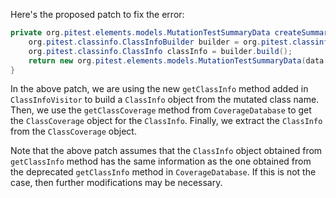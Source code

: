 Here's the proposed patch to fix the error:

```java
private org.pitest.elements.models.MutationTestSummaryData createSummaryData(final org.pitest.coverage.CoverageDatabase coverage, final org.pitest.mutationtest.ClassMutationResults data) {
    org.pitest.classinfo.ClassInfoBuilder builder = org.pitest.classinfo.ClassInfoVisitor.getClassInfo(data.getMutatedClass(), new byte[0], 0);
    org.pitest.classinfo.ClassInfo classInfo = builder.build();
    return new org.pitest.elements.models.MutationTestSummaryData(data.getFileName(), data.getMutations(), coverage.getClassCoverage(classInfo).getClassInfo());
}
```

In the above patch, we are using the new `getClassInfo` method added in `ClassInfoVisitor` to build a `ClassInfo` object from the mutated class name. Then, we use the `getClassCoverage` method from `CoverageDatabase` to get the `ClassCoverage` object for the `ClassInfo`. Finally, we extract the `ClassInfo` from the `ClassCoverage` object.

Note that the above patch assumes that the `ClassInfo` object obtained from `getClassInfo` method has the same information as the one obtained from the deprecated `getClassInfo` method in `CoverageDatabase`. If this is not the case, then further modifications may be necessary.
